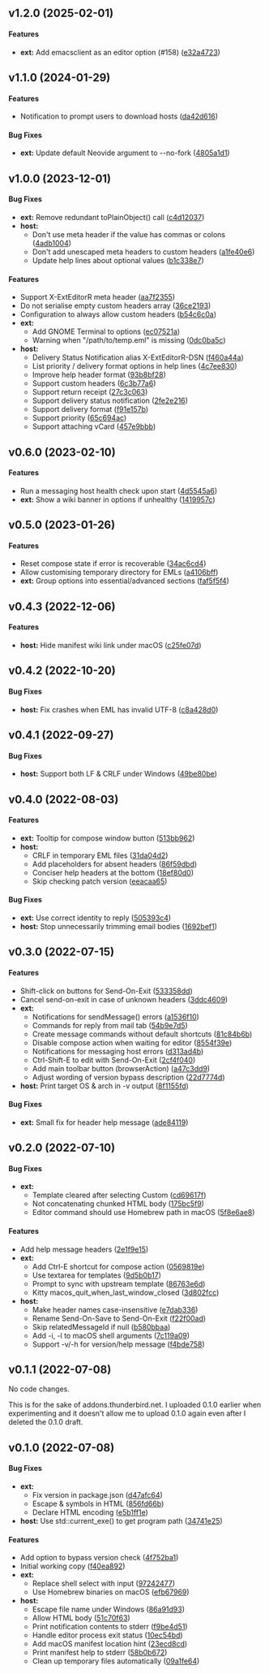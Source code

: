 <a name="v1.2.0"></a>
## v1.2.0  (2025-02-01)


#### Features

* **ext:**  Add emacsclient as an editor option (#158) ([e32a4723](https://github.com/Frederick888/external-editor-revived/commit/e32a47232cd4e77ac77193443da49425134af487))



<a name="v1.1.0"></a>
## v1.1.0 (2024-01-29)


#### Features

*   Notification to prompt users to download hosts ([da42d616](https://github.com/Frederick888/external-editor-revived/commit/da42d61653ac87d478e0a8706c66b697ed7416cd))

#### Bug Fixes

* **ext:**  Update default Neovide argument to --no-fork ([4805a1d1](https://github.com/Frederick888/external-editor-revived/commit/4805a1d1e0ada1a581583be6bdd0af9e6a974107))



<a name="v1.0.0"></a>
## v1.0.0 (2023-12-01)


#### Bug Fixes

* **ext:**  Remove redundant toPlainObject() call ([c4d12037](https://github.com/Frederick888/external-editor-revived/commit/c4d120370b2f70913dc6535cc46907cd73106714))
* **host:**
  *  Don't use meta header if the value has commas or colons ([4adb1004](https://github.com/Frederick888/external-editor-revived/commit/4adb10042cfc71e7dbb1468231f354baffd39819))
  *  Don't add unescaped meta headers to custom headers ([a1fe40e6](https://github.com/Frederick888/external-editor-revived/commit/a1fe40e6edb607accbfbf99f98d63e037d69df02))
  *  Update help lines about optional values ([b1c338e7](https://github.com/Frederick888/external-editor-revived/commit/b1c338e78a7f7e470b971eae740c30b3f8ce852f))

#### Features

*   Support X-ExtEditorR meta header ([aa7f2355](https://github.com/Frederick888/external-editor-revived/commit/aa7f2355140e93eba9fe16351e5ed5afbf9646a6))
*   Do not serialise empty custom headers array ([36ce2193](https://github.com/Frederick888/external-editor-revived/commit/36ce2193c951950e395a29e53d4e816206aaa83f))
*   Configuration to always allow custom headers ([b54c6c0a](https://github.com/Frederick888/external-editor-revived/commit/b54c6c0a7383f51cce82cc9eabe1b895b1b495ed))
* **ext:**
  *  Add GNOME Terminal to options ([ec07521a](https://github.com/Frederick888/external-editor-revived/commit/ec07521a09582f327030eebba65ee6dbd2db25ba))
  *  Warning when "/path/to/temp.eml" is missing ([0dc0ba5c](https://github.com/Frederick888/external-editor-revived/commit/0dc0ba5c8610a08e83a3fa142e304e77bedce5db))
* **host:**
  *  Delivery Status Notification alias X-ExtEditorR-DSN ([f460a44a](https://github.com/Frederick888/external-editor-revived/commit/f460a44a29e8b886211708eeb7e9d3fa2ae3d662))
  *  List priority / delivery format options in help lines ([4c7ee830](https://github.com/Frederick888/external-editor-revived/commit/4c7ee830a01a15da81b3d02a20abe7fc0ba6d224))
  *  Improve help header format ([93b8bf28](https://github.com/Frederick888/external-editor-revived/commit/93b8bf28081b2820334b1f3d571ddee97b16e6cc))
  *  Support custom headers ([6c3b77a6](https://github.com/Frederick888/external-editor-revived/commit/6c3b77a6856b3d9cc82c0575b8b99ce938a4215d))
  *  Support return receipt ([27c3c063](https://github.com/Frederick888/external-editor-revived/commit/27c3c0631210a3ec1478c0e4401b3b47503fd0a1))
  *  Support delivery status notification ([2fe2e216](https://github.com/Frederick888/external-editor-revived/commit/2fe2e2161495a12c8e2f8e7796550c3915a0ec90))
  *  Support delivery format ([f91e157b](https://github.com/Frederick888/external-editor-revived/commit/f91e157b57336e71a8a80557ed7c306457485a40))
  *  Support priority ([65c694ac](https://github.com/Frederick888/external-editor-revived/commit/65c694acf945b4bdadf124b022917aa432b6f2c6))
  *  Support attaching vCard ([457e9bbb](https://github.com/Frederick888/external-editor-revived/commit/457e9bbbb152c33075f3da2b1906c46eb823c810))



<a name="v0.6.0"></a>
## v0.6.0 (2023-02-10)


#### Features

*   Run a messaging host health check upon start ([4d5545a6](https://github.com/Frederick888/external-editor-revived/commit/4d5545a6237991b6f17b391dfb3c23f4ea57afc2))
* **ext:**  Show a wiki banner in options if unhealthy ([1419957c](https://github.com/Frederick888/external-editor-revived/commit/1419957cc447363ba5a0111f75565044675e11d4))



<a name="v0.5.0"></a>
## v0.5.0 (2023-01-26)


#### Features

*   Reset compose state if error is recoverable ([34ac6cd4](https://github.com/Frederick888/external-editor-revived/commit/34ac6cd439f90428448e9a2bd7314caa5d8b4f4e))
*   Allow customising temporary directory for EMLs ([a4106bff](https://github.com/Frederick888/external-editor-revived/commit/a4106bff3539e1001690cde573340757f12ff758))
* **ext:**  Group options into essential/advanced sections ([faf5f5f4](https://github.com/Frederick888/external-editor-revived/commit/faf5f5f46161763faca045344468f82d4330774a))



<a name="v0.4.3"></a>
## v0.4.3 (2022-12-06)


#### Features

* **host:**  Hide manifest wiki link under macOS ([c25fe07d](https://github.com/Frederick888/external-editor-revived/commit/c25fe07d213cedc603fb9bb2836d1c08ee3846ca))



<a name="v0.4.2"></a>
## v0.4.2 (2022-10-20)


#### Bug Fixes

* **host:**  Fix crashes when EML has invalid UTF-8 ([c8a428d0](https://github.com/Frederick888/external-editor-revived/commit/c8a428d005b0e0c69c5302868d1e7858873c1692))



<a name="v0.4.1"></a>
## v0.4.1 (2022-09-27)


#### Bug Fixes

* **host:**  Support both LF & CRLF under Windows ([49be80be](https://github.com/Frederick888/external-editor-revived/commit/49be80bebb976c4e18c0458c6f465ae5085bacca))



<a name="v0.4.0"></a>
## v0.4.0 (2022-08-03)


#### Features

* **ext:**  Tooltip for compose window button ([513bb962](https://github.com/Frederick888/external-editor-revived/commit/513bb962c795226d269d5127631f69670faedc7c))
* **host:**
  *  CRLF in temporary EML files ([31da04d2](https://github.com/Frederick888/external-editor-revived/commit/31da04d2c67b9b35a9bdc303bee0cf2a358bf854))
  *  Add placeholders for absent headers ([86f59dbd](https://github.com/Frederick888/external-editor-revived/commit/86f59dbd344b521d7dce91397aa2c67335ee7e91))
  *  Conciser help headers at the bottom ([18ef80d0](https://github.com/Frederick888/external-editor-revived/commit/18ef80d087da759f3338de516300fd92ca1ce3e2))
  *  Skip checking patch version ([eeacaa65](https://github.com/Frederick888/external-editor-revived/commit/eeacaa65ad974b1a2fa8147f827ba9d1d688a657))

#### Bug Fixes

* **ext:**  Use correct identity to reply ([505393c4](https://github.com/Frederick888/external-editor-revived/commit/505393c4de00ce400ffd1d461fc6331eb7df0351))
* **host:**  Stop unnecessarily trimming email bodies ([1692bef1](https://github.com/Frederick888/external-editor-revived/commit/1692bef15d6fb9d62323d3e35331e9421a98fb3b))



<a name="v0.3.0"></a>
## v0.3.0 (2022-07-15)


#### Features

*   Shift-click on buttons for Send-On-Exit ([533358dd](https://github.com/Frederick888/external-editor-revived/commit/533358dd62553390ea5306f82bf2ad4bd24abc95))
*   Cancel send-on-exit in case of unknown headers ([3ddc4609](https://github.com/Frederick888/external-editor-revived/commit/3ddc4609ab73308503ad31a19e5aab75450a2a30))
* **ext:**
  *  Notifications for sendMessage() errors ([a1536f10](https://github.com/Frederick888/external-editor-revived/commit/a1536f10d7129edc8b5678aef4cd1196bfc8d512))
  *  Commands for reply from mail tab ([54b9e7d5](https://github.com/Frederick888/external-editor-revived/commit/54b9e7d51ccd9ff13a8483f986bf774a6c0e41bc))
  *  Create message commands without default shortcuts ([81c84b6b](https://github.com/Frederick888/external-editor-revived/commit/81c84b6bd5ad089bf34aec76b61293bdaf458e48))
  *  Disable compose action when waiting for editor ([8554f39e](https://github.com/Frederick888/external-editor-revived/commit/8554f39e81650f89ca980adba152a062e8a98085))
  *  Notifications for messaging host errors ([d313ad4b](https://github.com/Frederick888/external-editor-revived/commit/d313ad4b98bced321cc4043cdc6b2cfb11d68758))
  *  Ctrl-Shift-E to edit with Send-On-Exit ([2cf4f040](https://github.com/Frederick888/external-editor-revived/commit/2cf4f0409604bf202095d8f571b9eaf283590054))
  *  Add main toolbar button (browserAction) ([a47c3dd9](https://github.com/Frederick888/external-editor-revived/commit/a47c3dd94128dd3f4b2d7753b5da1ba3657d7669))
  *  Adjust wording of version bypass description ([22d7774d](https://github.com/Frederick888/external-editor-revived/commit/22d7774de494dd10899ac80903070b8f57b1aa85))
* **host:**  Print target OS & arch in -v output ([8f1155fd](https://github.com/Frederick888/external-editor-revived/commit/8f1155fd16103e0b4c1f87aafdc876db437a1309))

#### Bug Fixes

* **ext:**  Small fix for header help message ([ade84119](https://github.com/Frederick888/external-editor-revived/commit/ade8411953b92f8330f5fb3a063968349d4ff096))



<a name="v0.2.0"></a>
## v0.2.0 (2022-07-10)


#### Bug Fixes

* **ext:**
  *  Template cleared after selecting Custom ([cd69617f](https://github.com/Frederick888/external-editor-revived/commit/cd69617f20ea8ce386c8da0cc7d521aff1d0bf7b))
  *  Not concatenating chunked HTML body ([175bc5f9](https://github.com/Frederick888/external-editor-revived/commit/175bc5f9df168870fb944cfc91fc0815e066bd2c))
  *  Editor command should use Homebrew path in macOS ([5f8e6ae8](https://github.com/Frederick888/external-editor-revived/commit/5f8e6ae828a1abebebcce9c04fa13d6d39be9371))

#### Features

*   Add help message headers ([2e1f9e15](https://github.com/Frederick888/external-editor-revived/commit/2e1f9e15af5ed06ee36ba4574803c2f15d36295d))
* **ext:**
  *  Add Ctrl-E shortcut for compose action ([0569819e](https://github.com/Frederick888/external-editor-revived/commit/0569819eec18ab1ef8268168b37a6c99053a7824))
  *  Use textarea for templates ([9d5b0b17](https://github.com/Frederick888/external-editor-revived/commit/9d5b0b1782259b9d3ece7e52a95798db9e17eafb))
  *  Prompt to sync with upstream template ([86763e6d](https://github.com/Frederick888/external-editor-revived/commit/86763e6d5219df8833db93ff4d8b1f804bc80d02))
  *  Kitty macos_quit_when_last_window_closed ([3d802fcc](https://github.com/Frederick888/external-editor-revived/commit/3d802fcc3c40dd3113ebb8492ca289daba5c5890))
* **host:**
  *  Make header names case-insensitive ([e7dab336](https://github.com/Frederick888/external-editor-revived/commit/e7dab336b34d89bf29211ebd617aee909cc199cc))
  *  Rename Send-On-Save to Send-On-Exit ([f22f00ad](https://github.com/Frederick888/external-editor-revived/commit/f22f00ad3e9acc35513d754938de5eb3395876d8))
  *  Skip relatedMessageId if null ([b580bbaa](https://github.com/Frederick888/external-editor-revived/commit/b580bbaa9285ee20792025f203b884d7a2b26823))
  *  Add -i, -l to macOS shell arguments ([7c119a09](https://github.com/Frederick888/external-editor-revived/commit/7c119a0938b78120ae6ca06cbec5431989289304))
  *  Support -v/-h for version/help message ([f4bde758](https://github.com/Frederick888/external-editor-revived/commit/f4bde7582cabf5a5fb8378c06d7ed533ff642b13))



<a name="v0.1.1"></a>
## v0.1.1 (2022-07-08)

No code changes.

This is for the sake of addons.thunderbird.net. I uploaded 0.1.0 earlier
when experimenting and it doesn't allow me to upload 0.1.0 again even
after I deleted the 0.1.0 draft.



<a name="v0.1.0"></a>
## v0.1.0 (2022-07-08)


#### Bug Fixes

* **ext:**
  *  Fix version in package.json ([d47afc64](https://github.com/Frederick888/external-editor-revived/commit/d47afc6491e69b3177f5a764dd8872be3c4d42a9))
  *  Escape & symbols in HTML ([856fd66b](https://github.com/Frederick888/external-editor-revived/commit/856fd66b032b5c48a56d7ac2a5791bbcc10b61ac))
  *  Declare HTML encoding ([e5b1ff1e](https://github.com/Frederick888/external-editor-revived/commit/e5b1ff1ea01d3d6268232f9081ba828f2043919a))
* **host:**  Use std::current_exe() to get program path ([34741e25](https://github.com/Frederick888/external-editor-revived/commit/34741e25ca2b9f8007b64c87458a1b6355b709f7))

#### Features

*   Add option to bypass version check ([4f752ba1](https://github.com/Frederick888/external-editor-revived/commit/4f752ba1ed9df4af4243cf8a2dba995840054a4e))
*   Initial working copy ([f40ea892](https://github.com/Frederick888/external-editor-revived/commit/f40ea892c3bc7f467278d41b482e240b367cd8db))
* **ext:**
  *  Replace shell select with input ([97242477](https://github.com/Frederick888/external-editor-revived/commit/9724247798c0f8f4dddfb280ccf0ce5de8b0c28d))
  *  Use Homebrew binaries on macOS ([efb67969](https://github.com/Frederick888/external-editor-revived/commit/efb679693a26306fcbc4d2447025d10ca6615ec6))
* **host:**
  *  Escape file name under Windows ([86a91d93](https://github.com/Frederick888/external-editor-revived/commit/86a91d938e50851e6d7727d089d0872eb3f74032))
  *  Allow HTML body ([51c70f63](https://github.com/Frederick888/external-editor-revived/commit/51c70f63cd01ff7f00f62c36835696845e6a3109))
  *  Print notification contents to stderr ([f9be4d51](https://github.com/Frederick888/external-editor-revived/commit/f9be4d51d560ccddf6bf6e37d35f61f183583d8c))
  *  Handle editor process exit status ([10ec54bd](https://github.com/Frederick888/external-editor-revived/commit/10ec54bd3058a306a039664e2f4b23638700bb3a))
  *  Add macOS manifest location hint ([23ecd8cd](https://github.com/Frederick888/external-editor-revived/commit/23ecd8cdcda047943e9933d849b194ce14171827))
  *  Print manifest help to stderr ([58b0b672](https://github.com/Frederick888/external-editor-revived/commit/58b0b672e747b7be3aac63f7866a803a607e0fdf))
  *  Clean up temporary files automatically ([09a1fe64](https://github.com/Frederick888/external-editor-revived/commit/09a1fe64bb5b8df26fc1e0b1156cbbc043074596))
